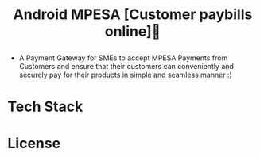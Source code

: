 # <p align="center"> Android MPESA [Customer paybills online]:rocket:</p>
- A Payment Gateway for SMEs to accept MPESA Payments from Customers and ensure that their customers
  can conveniently and securely pay for their products in simple and seamless manner :)
##
##
  
 # Tech Stack
 # License

